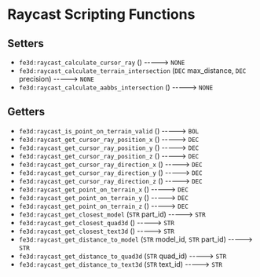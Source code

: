 # Raycast Scripting Functions

## Setters

- `fe3d:raycast_calculate_cursor_ray` () -----> `NONE`
- `fe3d:raycast_calculate_terrain_intersection` (`DEC` max_distance, `DEC` precision) -----> `NONE`
- `fe3d:raycast_calculate_aabbs_intersection` () -----> `NONE`

## Getters

- `fe3d:raycast_is_point_on_terrain_valid` () -----> `BOL`
- `fe3d:raycast_get_cursor_ray_position_x` () -----> `DEC`
- `fe3d:raycast_get_cursor_ray_position_y` () -----> `DEC`
- `fe3d:raycast_get_cursor_ray_position_z` () -----> `DEC`
- `fe3d:raycast_get_cursor_ray_direction_x` () -----> `DEC`
- `fe3d:raycast_get_cursor_ray_direction_y` () -----> `DEC`
- `fe3d:raycast_get_cursor_ray_direction_z` () -----> `DEC`
- `fe3d:raycast_get_point_on_terrain_x` () -----> `DEC`
- `fe3d:raycast_get_point_on_terrain_y` () -----> `DEC`
- `fe3d:raycast_get_point_on_terrain_z` () -----> `DEC`
- `fe3d:raycast_get_closest_model` (`STR` part_id) -----> `STR`
- `fe3d:raycast_get_closest_quad3d` () -----> `STR`
- `fe3d:raycast_get_closest_text3d` () -----> `STR`
- `fe3d:raycast_get_distance_to_model` (`STR` model_id, `STR` part_id) -----> `STR`
- `fe3d:raycast_get_distance_to_quad3d` (`STR` quad_id) -----> `STR`
- `fe3d:raycast_get_distance_to_text3d` (`STR` text_id) -----> `STR`
